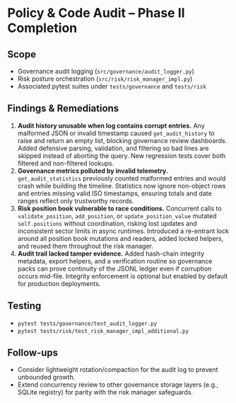 # Policy & Code Audit – Phase II Completion

## Scope
- Governance audit logging (`src/governance/audit_logger.py`)
- Risk posture orchestration (`src/risk/risk_manager_impl.py`)
- Associated pytest suites under `tests/governance` and `tests/risk`

## Findings & Remediations
1. **Audit history unusable when log contains corrupt entries.** Any malformed JSON or invalid timestamp caused `get_audit_history` to raise and return an empty list, blocking governance review dashboards. Added defensive parsing, validation, and filtering so bad lines are skipped instead of aborting the query. New regression tests cover both filtered and non-filtered lookups.
2. **Governance metrics polluted by invalid telemetry.** `get_audit_statistics` previously counted malformed entries and would crash while building the timeline. Statistics now ignore non-object rows and entries missing valid ISO timestamps, ensuring totals and date ranges reflect only trustworthy records.
3. **Risk position book vulnerable to race conditions.** Concurrent calls to `validate_position`, `add_position`, or `update_position_value` mutated `self.positions` without coordination, risking lost updates and inconsistent sector limits in async runtimes. Introduced a re-entrant lock around all position book mutations and readers, added locked helpers, and reused them throughout the risk manager.
4. **Audit trail lacked tamper evidence.** Added hash-chain integrity metadata, export helpers, and a verification routine so governance packs can prove continuity of the JSONL ledger even if corruption occurs mid-file. Integrity enforcement is optional but enabled by default for production deployments.

## Testing
- `pytest tests/governance/test_audit_logger.py`
- `pytest tests/risk/test_risk_manager_impl_additional.py`

## Follow-ups
- Consider lightweight rotation/compaction for the audit log to prevent unbounded growth.
- Extend concurrency review to other governance storage layers (e.g., SQLite registry) for parity with the risk manager safeguards.
